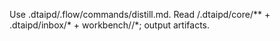 Use .dtaipd/.flow/commands/distill.md. Read /.dtaipd/core/** + .dtaipd/inbox/* + workbench/<feature>/*; output artifacts.
